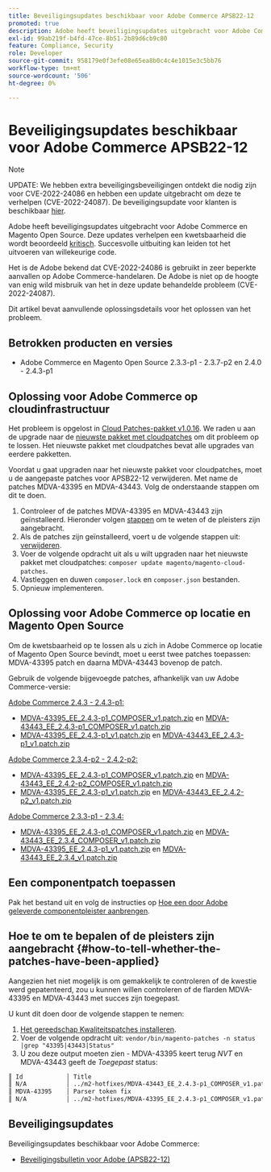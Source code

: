 ```yaml
---
title: Beveiligingsupdates beschikbaar voor Adobe Commerce APSB22-12
promoted: true
description: Adobe heeft beveiligingsupdates uitgebracht voor Adobe Commerce en Magento Open Source. Deze updates verhelpen een kwetsbaarheid die als kritiek wordt beschouwd. Succesvolle uitbuiting kan leiden tot het uitvoeren van willekeurige code.
exl-id: 99ab219f-b4fd-47ce-8b51-2b89d6cb9c80
feature: Compliance, Security
role: Developer
source-git-commit: 958179e0f3efe08e65ea8b0c4c4e1015e3c5bb76
workflow-type: tm+mt
source-wordcount: '506'
ht-degree: 0%

---
```


# Beveiligingsupdates beschikbaar voor Adobe Commerce APSB22-12

>[!NOTE]
>
>UPDATE: We hebben extra beveiligingsbeveiligingen ontdekt die nodig zijn voor CVE-2022-24086 en hebben een update uitgebracht om deze te verhelpen (CVE-2022-24087). De beveiligingsupdate voor klanten is beschikbaar [hier](https://helpx.adobe.com/security/products/magento/apsb22-12.html).


Adobe heeft beveiligingsupdates uitgebracht voor Adobe Commerce en Magento Open Source. Deze updates verhelpen een kwetsbaarheid die wordt beoordeeld [kritisch](https://helpx.adobe.com/security/severity-ratings.html). Succesvolle uitbuiting kan leiden tot het uitvoeren van willekeurige code.

Het is de Adobe bekend dat CVE-2022-24086 is gebruikt in zeer beperkte aanvallen op Adobe Commerce-handelaren. De Adobe is niet op de hoogte van enig wild misbruik van het in deze update behandelde probleem (CVE-2022-24087).

Dit artikel bevat aanvullende oplossingsdetails voor het oplossen van het probleem.

## Betrokken producten en versies

* Adobe Commerce en Magento Open Source 2.3.3-p1 - 2.3.7-p2 en 2.4.0 - 2.4.3-p1

## Oplossing voor Adobe Commerce op cloudinfrastructuur

Het probleem is opgelost in [Cloud Patches-pakket v1.0.16](https://devdocs.magento.com/cloud/release-notes/mcp-release-notes.html?itm_source=devdocs&amp;itm_medium=search_page&amp;itm_campaign=federated_search&amp;itm_term=v1.0.16#v1016). We raden u aan de upgrade naar de [nieuwste pakket met cloudpatches](https://devdocs.magento.com/cloud/release-notes/mcp-release-notes.html?itm_source=devdocs&amp;itm_medium=search_page&amp;itm_campaign=federated_search&amp;itm_term=v1.0.16#latest) om dit probleem op te lossen. Het nieuwste pakket met cloudpatches bevat alle upgrades van eerdere pakketten.

Voordat u gaat upgraden naar het nieuwste pakket voor cloudpatches, moet u de aangepaste patches voor APSB22-12 verwijderen. Met name de patches MDVA-43395 en MDVA-43443. Volg de onderstaande stappen om dit te doen.

1. Controleer of de patches MDVA-43395 en MDVA-43443 zijn geïnstalleerd. Hieronder volgen [stappen](#how-to-tell-whether-the-patches-have-been-applied) om te weten of de pleisters zijn aangebracht.
1. Als de patches zijn geïnstalleerd, voert u de volgende stappen uit: [verwijderen](https://devdocs.magento.com/cloud/project/project-patch.html?itm_source=devdocs&amp;itm_medium=search_page&amp;itm_campaign=federated_search&amp;itm_term=uninstall%20patch#revert-a-custom-patch).
1. Voer de volgende opdracht uit als u wilt upgraden naar het nieuwste pakket met cloudpatches: `composer update magento/magento-cloud-patches`.
1. Vastleggen en duwen `composer.lock` en `composer.json` bestanden.
1. Opnieuw implementeren.

## Oplossing voor Adobe Commerce op locatie en Magento Open Source

Om de kwetsbaarheid op te lossen als u zich in Adobe Commerce op locatie of Magento Open Source bevindt, moet u eerst twee patches toepassen: MDVA-43395 patch en daarna MDVA-43443 bovenop de patch.

Gebruik de volgende bijgevoegde patches, afhankelijk van uw Adobe Commerce-versie:

<u>Adobe Commerce 2.4.3 - 2.4.3-p1:</u>

* [MDVA-43395_EE_2.4.3-p1_COMPOSER_v1.patch.zip](assets/MDVA-43395_EE_2.4.3-p1_COMPOSER_v1.patch.zip) en [MDVA-43443_EE_2.4.3-p1_COMPOSER_v1.patch.zip](assets/MDVA-43443_EE_2.4.3-p1_COMPOSER_v1.patch.zip)
* [MDVA-43395_EE_2.4.3-p1_v1.patch.zip](assets/MDVA-43395_EE_2.4.3-p1_v1.patch.zip) en [MDVA-43443_EE_2.4.3-p1_v1.patch.zip](assets/MDVA-43443_EE_2.4.3-p1_v1.patch.zip)

<u>Adobe Commerce 2.3.4-p2 - 2.4.2-p2:</u>

* [MDVA-43395_EE_2.4.3-p1_COMPOSER_v1.patch.zip](assets/MDVA-43395_EE_2.4.3-p1_COMPOSER_v1.patch.zip) en [MDVA-43443_EE_2.4.2-p2_COMPOSER_v1.patch.zip](assets/MDVA-43443_EE_2.4.2-p2_COMPOSER_v1.patch.zip)
* [MDVA-43395_EE_2.4.3-p1_v1.patch.zip](assets/MDVA-43395_EE_2.4.3-p1_v1.patch.zip) en [MDVA-43443_EE_2.4.2-p2_v1.patch.zip](assets/MDVA-43443_EE_2.4.2-p2_v1.patch.zip)

<u>Adobe Commerce 2.3.3-p1 - 2.3.4:</u>

* [MDVA-43395_EE_2.4.3-p1_COMPOSER_v1.patch.zip](assets/MDVA-43395_EE_2.4.3-p1_COMPOSER_v1.patch.zip) en [MDVA-43443_EE_2.3.4_COMPOSER_v1.patch.zip](assets/MDVA-43443_EE_2.3.4_COMPOSER_v1.patch.zip)
* [MDVA-43395_EE_2.4.3-p1_v1.patch.zip](assets/MDVA-43395_EE_2.4.3-p1_v1.patch.zip) en [MDVA-43443_EE_2.3.4_v1.patch.zip](assets/MDVA-43443_EE_2.3.4_v1.patch.zip)

## Een componentpatch toepassen

Pak het bestand uit en volg de instructies op [Hoe een door Adobe geleverde componentpleister aanbrengen](/help/how-to/general/how-to-apply-a-composer-patch-provided-by-magento.md).


## Hoe te om te bepalen of de pleisters zijn aangebracht {#how-to-tell-whether-the-patches-have-been-applied}

Aangezien het niet mogelijk is om gemakkelijk te controleren of de kwestie werd gepatenteerd, zou u kunnen willen controleren of de flarden MDVA-43395 en MDVA-43443 met succes zijn toegepast.

U kunt dit doen door de volgende stappen te nemen:

1. [Het gereedschap Kwaliteitspatches installeren](https://devdocs.magento.com/quality-patches/usage.html).
1. Voer de volgende opdracht uit: `vendor/bin/magento-patches -n status |grep "43395|43443|Status"`
1. U zou deze output moeten zien - MDVA-43395 keert terug *NVT* en MDVA-43443 geeft de *Toegepast* status:

```bash
║ Id            │ Title                                                        │ Category        │ Origin                 │ Status      │ Details                                          ║
║ N/A           │ ../m2-hotfixes/MDVA-43443_EE_2.4.3-p1_COMPOSER_v1.patch      │ Other           │ Local                  │ Applied     │ Patch type: Custom                               ║
║ MDVA-43395    │ Parser token fix                                             │ Other           │ Adobe Commerce Support │ N/A         │ Patch type: Required                             ║
║ N/A           │ ../m2-hotfixes/MDVA-43395_EE_2.4.3-p1_COMPOSER_v1.patch      │ Other           │ Local                  │ N/A         │ Patch type: Custom                               ║
```

## Beveiligingsupdates

Beveiligingsupdates beschikbaar voor Adobe Commerce:

* [Beveiligingsbulletin voor Adobe (APSB22-12)](https://helpx.adobe.com/security/products/magento/apsb22-12.html)
